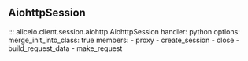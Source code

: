 ## AiohttpSession

::: aliceio.client.session.aiohttp.AiohttpSession
    handler: python
    options:
      merge_init_into_class: true
      members:
        - proxy
        - create_session
        - close
        - build_request_data
        - make_request
